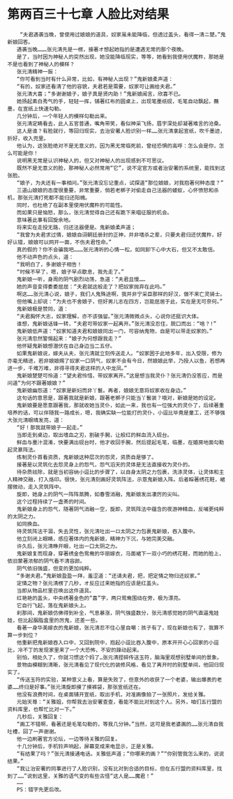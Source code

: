 # 第两百三十七章 人脸比对结果
        “夫君遇袭当晚，曾使用过娘娘的道具，奴家虽未能降临，但透过盖头，看得一清ニ楚。”鬼新娘回答。
       遇袭当晚………张元清先是一楞，接著オ想起她指的是遭遇无常的那个夜晚。
       是了，当时因为神秘人的突然出现，她没能降临现实，等等，她看到我使用伏魔杵，那她是不是也看到了神秘人的模样？
       张元清精神一振：
       “你可看到当时有什么异常，比如，有神秘人出现？”鬼新娘柔声道：
       “有的，奴家还看清了他的容貌，夫君若是需要，奴家可让画给夫君。”
       张元清大喜；“多谢谢娘子，娘子真是贤内助！”鬼新娘闻言，欣喜不已。
       她扬起素白秀气的手，轻轻一挥，铺著红布的圆桌上，出现笔墨纸砚，毛笔自动飘起，蘸墨，在宣纸上快速勾勒。
       几分钟后，一个年轻人的模样勾勒出来。
       张元清定睛看去，此人五官普通，嘴角带笑，看似神采飞扬，眉宇深处却凝著难言的沧桑。
       这人是谁？有脸就行，等回归现实，去治安署人脸识别一样……张元清拿起宣纸，吹千墨迹，折好，收入兜里。
       他认为，这张脸绝对不是无意义的，因为黑无常临死前，曾经恐惧的高呼：怎么会是你，怎么可能是你！
       说明黑无常是认识神秘人的，但又对神秘人的出现感到不可思议。
       既然不是无意义的脸，那神秘人必然常用“它”，说不定官方或者治安署的系统里，能找到这张脸。
       “娘子，为夫还有一事相问。”张元清没忘记重点，试探道“那位娘娘，对我抱著何种态度？”
       三道山娘娘的态度很重要，非常重要，倘若老梆子对偷走自己法器的蝼蚁，心怀愤怒和杀机，那张元清打死都不能归还阳魄。
       同时，也杜绝了在副本里使用伏魔杵的可能性。
       而如果只是恼怒，那么，张元清觉得自己还有跪下来唱征服的机会。
       意味著此事有回旋余地。
       将来实在走投无路，归还法器便是。鬼新娘柔声道；
       “我曾为夫君求过情，娘娘自诩朝廷册封的正神，并非嗜杀之辈，只要夫君归还伏魔杵，好好认错，娘娘可以网开一面，不伤夫君性命。”
       真的假的？你不会骗我吧………张元清听的心情一松，如同卸下心中大石，但又不太敢信。
       他不动声色的点头，道：
       “我明白了，多谢娘子相告！
       “时候不早了，嗯，娘子早点歇息，我先走了。”
       鬼新娘一听，身周的阴气剧烈动荡，急道：“夫君且慢……
       她的声音变得委委屈屈：“夫君就这般走了？把奴家抛弃在此吗。”
       啊这……张元清心说，娘子，我们人鬼殊途啊，我并非宁采臣那样的好汉，做不来亡灵骑士。
       但他嘴上却说：“为夫也不舍娘子，但好男儿志在四方，岂能屈居于此，实在是无可奈何。”
       鬼新娘极是赞同，道：
       “夫君胸怀大志，奴家理解，亦不该强留。”张元清微微点头，心说你还挺识大体。
       谁想，鬼新娘话锋一转，“夫君可带奴家一起离开。”张元清没忍住，脱口而出：“啥？!”
       鬼新娘低声道：“奴家知道夫君和娘娘同出一门，可容纳鬼物，自是可以带走奴家的。”
       张元清忽然警惕起来：“娘子为何想跟我走？”
       他怀疑鬼新娘想潜伏在自己身边当二五仔。
       如果鬼新娘说，嫁夫从夫，张元清就立刻传送走人。“奴家困于此地多年，出入受限，修为亦毫无精进，若非娘娘赐了奴家一口阴气，奴家不会有今日，然娘娘此举，乃授人以鱼，若想再进一步，千难万难，非得寻得夫君这样的人中龙凤。”
       鬼新娘楚楚可怜道：“望夫君怜惜，带奴家离开。”这是想当我灵仆？张元清仍没答应，而是问道“为何不跟著娘娘？”
       鬼新娘幽怨道：“奴家是新妇而非丫鬟。再者，娘娘无意将奴家收在身边。”
       这句话的意思是，跟著我就是新娘，跟著老梆子只能当丫鬟装？哦对，新娘是她的设定。
       鬼新娘要是愿意跟著我，那就收她当灵仆，如此一来，我也有一位强大的灵仆了，后续著重培养的话，可以伴随我一路成长，嗯，我确实缺一位能打的灵仆，小逗比毕竟是童工，还不够强大张元清眼晴发亮，道：
       “好！那我就带娘子一起走。”
       当即走到桌边，取出嗜血之刃，割破手腕，让般红的鲜血流入砚台。
       鲜血与墨汁混淆，快要满出砚台时，他才收回手腕，然后提起毛笔，临墨，在婚房地面勾勒起灵篆阵法。
       炼制灵仆首看资质，鬼新娘这种层次的怨灵，资质自是够了。
       接著是以灵筑化去怨灵身上的怨气，怨气滔天的灵体是无法直接收为灵仆的。
       待杂质祛除，就是当初容纳小逗比的步骤了，以自身太阴之力包裹，洗涤灵体，让灵体和主人精神交融，打入烙印。很快，张元清刻画好灵筑阵法，示意鬼新娘入阵。后者睬著绣花鞋，裙摆微动，走入灵筑阵中。
       旋即，她身上的阴气一阵阵蒸腾，如春雪消融，鬼新娘发出凄厉的尖叫。
       这个过程持续了一盏茶的时间。
       鬼新娘身上的怨气，随著阴气消融一空，旋即，灵筑阵法中蕴含的夜游神精血，反哺更纯粹的太阴之力。
       如同换血。
       待灵筑阵法干涸，失去灵性，张元清吐出一ロ太阴之力包裹鬼新娘，吞入腹中。
       他立刻闭上眼睛，感应著体内的鬼新娘，精神力下沉，与她完美交融。
       许久后，张元清睁开眼，吐出一口太阴之力。
       鬼新娘复而现身，穿著绣金色鸳鸯的华丽嫁衣，马面裙下一双小巧的绣花鞋，而她的脸上，依旧蒙著浓郁的阴气看不清容颜。
       阴气依旧强盛，但变的更加纯粹。
       “多谢夫君。”鬼新娘盈盈一拜，羞涩道：“还请夫君，把，把定情之物归还奴家。”
       定情之物？张元清楞了几秒，オ反应过来她指的应该是红盖头。
       当即从物品栏里召唤出这件道具。
       红艳艳的盖头，中央绣著金色的“喜”字，两只鸳鸯围绕在旁，极为漂亮。
       它自行飞起，落在鬼新娘头上。
       刹那间，鬼新娘仿佛得到补全，气息暴涨，阴气强盛数分，张元清感觉她的阴气直逼鬼娃娃，但比起胭脂盒里的厉鬼，还差一些。
       看著一身华美嫁衣的鬼新娘，张元清忍不住心里自嘲：孩子有了，现在新娘也有了，我算不算一步到位？
       他重新把鬼新娘吞入ロ中，又回到院中，抱起小逗比吞入腹中，原本开开心心回家的小逗比，冷不丁的发现家里来了一个大恐怖，不安的躁动起来。
       别怕，相处久了，你就习惯这个妈了…张元清捏碎传送玉符，脑海里观想别墅单间的景象。
       景物由模糊到清晰，张元清看见了现代化的装修风格，看见了离开时的别墅单间，他回归现实了。
       “传送玉符的实验，某种意义上看，算是失败了，但意外的收获了一个老婆，输出爆表的老婆……终归是好事。”张元清旋即摸了摸裤袋，那张宣纸还在。
       他没有浪费时间，在桌面铺开宣纸，取出手机，对准画像拍了一张照片，发给关雅。
       元始天尊：“关雅姐，你帮我去治安署查查，看能不能比对到这个人。另外，咱们五行盟的资料库里，也帮忙比对一下。”
       几秒后，关雅回复：
       “画工不错啊，看著还是毛笔勾勒的，等我几分钟。”当然，这可是我老婆画的……张元清自我吐槽，回了一声谢谢。
       他一边刷著官方论坛，一边等待关雅的回复。
       十几分钟后，手机铃声响起，屏幕变成来电显示，正是关雅。
       “有结果了吗？”张元清接通电话。关雅低声道；“你哪来的画？”“你别管我怎么来的，说说结果。”
       “我让治安署的同事进行了人脸识别，没有比对到合适的目标，但在五行盟的资料库里，找到了……”说到这里，关雅的语气变的有些古怪“这人是……魔君！”
       ……
       PS：错字先更后改。